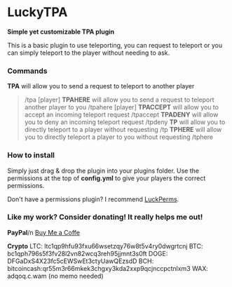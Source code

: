 # LuckyTPA
**Simple yet customizable TPA plugin**

This is a basic plugin to use teleporting, you can request to teleport or you can simply teleport to the player without needing to ask.

### Commands
**TPA** will allow you to send a request to teleport to another player
> /tpa [player]
**TPAHERE** will allow you to send a request to teleport another player to you
> /tpahere [player]
**TPACCEPT** will allow you to accept an incoming teleport request
> /tpaccept
**TPADENY** will allow you to deny an incoming teleport request
> /tpdeny
**TP** will allow you to directly teleport to a player without requesting
> /tp
**TPHERE** will allow you to directly teleport a player to you without requesting
> /tphere

### How to install
Simply just drag & drop the plugin into your plugins folder. Use the permissions at the top of **config.yml** to give your players the correct permissions.

Don't have a permissions plugin? I recommend [LuckPerms](https://luckperms.net).

### Like my work? Consider donating! It really helps me out!

**PayPal**/n
[Buy Me a Coffe](https://bmc.link/tailer)

**Crypto**
LTC: ltc1qp9hfu93fxu66wsetzqy76w8t5v4ry0dwgrtcnj
BTC: bc1qph796s5f3fv28l2vn82wcq3reh95jjmnt3s0ft
DOGE: DFGaDxS4X23fc5cEWSwEt3ctyUawQEzsdD
BCH: bitcoincash:qr55m3r66mkek3chgxy3kda2xxp9qcjnccpctnlxm3
WAX: adqoq.c.wam (no memo needed)

